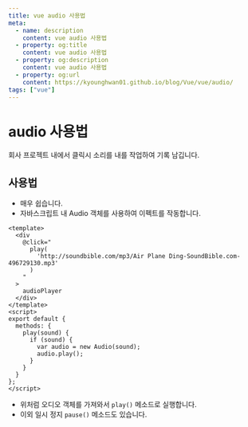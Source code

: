 ```yaml
---
title: vue audio 사용법
meta:
  - name: description
    content: vue audio 사용법
  - property: og:title
    content: vue audio 사용법
  - property: og:description
    content: vue audio 사용법
  - property: og:url
    content: https://kyounghwan01.github.io/blog/Vue/vue/audio/
tags: ["vue"]
---
```


# audio 사용법

회사 프로젝트 내에서 클릭시 소리를 내를 작업하여 기록 남깁니다.<br>

## 사용법

- 매우 쉽습니다.
- 자바스크립트 내 Audio 객체를 사용하여 이펙트를 작동합니다.

```vue
<template>
  <div
    @click="
      play(
        'http://soundbible.com/mp3/Air Plane Ding-SoundBible.com-496729130.mp3'
      )
    "
  >
    audioPlayer
  </div>
</template>
<script>
export default {
  methods: {
    play(sound) {
      if (sound) {
        var audio = new Audio(sound);
        audio.play();
      }
    }
  }
};
</script>
```

- 위처럼 오디오 객체를 가져와서 `play()` 메소드로 실행합니다.
- 이외 일시 정지 `pause()` 메소드도 있습니다.
